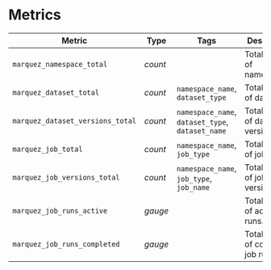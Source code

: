# Metrics

| Metric                           | Type    | Tags                                                       | Description                         |
|----------------------------------|---------|------------------------------------------------------------|-------------------------------------|
| `marquez_namespace_total`        | _count_ |                                                            | Total number of namespaces.         |
| `marquez_dataset_total`          | _count_ | `namespace_name`, <br> `dataset_type`                      | Total number of datasets.           |
| `marquez_dataset_versions_total` | _count_ | `namespace_name`, <br> `dataset_type`, <br> `dataset_name` | Total number of dataset versions.   |
| `marquez_job_total`              | _count_ | `namespace_name`, <br> `job_type`                          | Total number of jobs.               |
| `marquez_job_versions_total`     | _count_ | `namespace_name`, <br> `job_type`, <br> `job_name`         | Total number of job versions.       |
| `marquez_job_runs_active`        | _gauge_ |                                                            | Total number of active job runs.    |
| `marquez_job_runs_completed`     | _gauge_ |                                                            | Total number of completed job runs. |